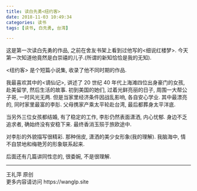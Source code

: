 ```yaml
---
title: 读白先勇<纽约客>
date: 2018-11-03 10:49:34
categories: 读书
tags: [读书, 白先勇, 台湾]

---
```


这是第一次读白先勇的作品, 之前在舍友书架上看到过他写的<细说红楼梦>. 今天第一次知道他竟然是白崇禧的儿子.(所谓的新知恰恰是我的无知). 

<!--more-->

<纽约客> 是个短篇小说集, 收录了他不同时期的作品. 

我最喜欢其中的<谪仙记>, 讲述了 20 世纪 40 年代上海滩四位出身豪门的女孩, 赴美留学, 然后生活的故事. 初到美国的她们, 过着光鲜亮丽的日子, 周围一大帮公子哥, 一时风光无两. 但是当家里经济条件因战乱影响, 各自安心学业. 其中最漂亮的, 同时家里最富的李肜. 父母携家产乘太平轮赴台湾, 最后都葬身太平洋底. 



当另外三位女孩都结婚, 有了稳定的工作, 李肜仍然表面潇洒, 内心忧郁. 身边不乏追求者, 确始终没有安稳下来. 最终香消玉殒于旅欧途中. 



对李肜的外貌描写很精彩. 那种俏皮, 潇洒的美少女形象(我的理解). 我脑海中, 情不自禁地和梅艳芳的形象联系起来. 

后面还有几篇讲同性恋的, 很委婉, 不是很理解.

<hr>
 王礼萍  原创<br>
 更多内容请访问 https://wanglp.site <br>


